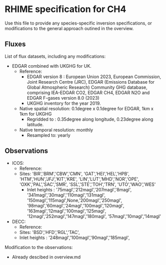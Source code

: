 # RHIME specification for CH4

Use this file to provide any species-specific inversion specifications, or modifications to the general approach outined in the overview.

## Fluxes

List of flux datasets, including any modifications:

- EDGAR combined with UKGHG for UK.
  - Reference:
    - EDGAR version 8 : European Union 2023, European Commission, Joint Research Centre (JRC), EDGAR (Emissions Database for Global Atmospheric Research) Community GHG database, comprising IEA-EDGAR CO2, EDGAR CH4, EDGAR N2O and EDGAR F-gases version 8.0 (2023)
    - UKGHG inventory for the year 2019.
  - Native spatial resolution: 0.1degree x 0.1degree for EDGAR, 1km x 1km for UKGHG
    - Regridded to : 0.35degree along longitude, 0.23degree along latitude.
  - Native temporal resolution: monthly
    - Resampled to: yearly

## Observations

- ICOS:
  - Reference:
  - Sites: 'BIR','BRM','CBW','CMN',
        'GAT','HEI','HEL','HPB',
        'HTM','HUN','JFJ','KIT','KRE',
        'LIN','LUT','MHD','NOR','OPE',
        'OXK','PAL','SAC','SMR',
        'SSL','STE','TOH','TRN',
        'UTO','WAO','WES'
    - Inlet heights : '75magl','212magl','207magl','8magl',
        '341magl','30magl','110magl','131magl',
        '150magl','115magl',None,'200magl','250magl',
        '98magl','60magl','24magl','100magl','120magl',
        '163magl','12magl','100magl','125magl',
        '12magl','252magl','147magl','180magl',
        '57magl','10magl','14magl'
- DECC:
  - Reference:
  - Sites: 'BSD','HFD','RGL','TAC',
  - Inlet heights : '248magl','100magl','90magl','185magl',

Modification to the observations:
- Already descibed in overview.md
